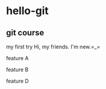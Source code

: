 # hello-git
## git course
my first try
Hi, my friends.
I'm new.=_=

feature A

feature B

feature D
